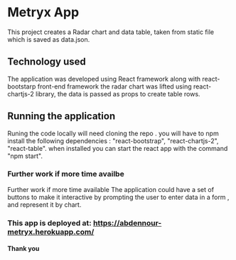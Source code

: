 # Metryx App

This project creates a Radar chart and data table, taken from static file which is saved as data.json.

## Technology used               

The application was developed using React framework along with react-bootstarp front-end framework the radar chart was lifted using react-chartjs-2 library, the data is passed as props to create table rows.

## Running the application 

Runing the code locally will need cloning the repo . you will have to npm install the following dependencies : "react-bootstrap", "react-chartjs-2", "react-table". when installed you can start the react app with the command "npm start".
 
### Further work if more time availbe 

Further work if more time available
The application could have a set of buttons to make it interactive by prompting the user to enter data in a form , and represent it by chart.

### This app is deployed at: https://abdennour-metryx.herokuapp.com/

####  Thank you #####


